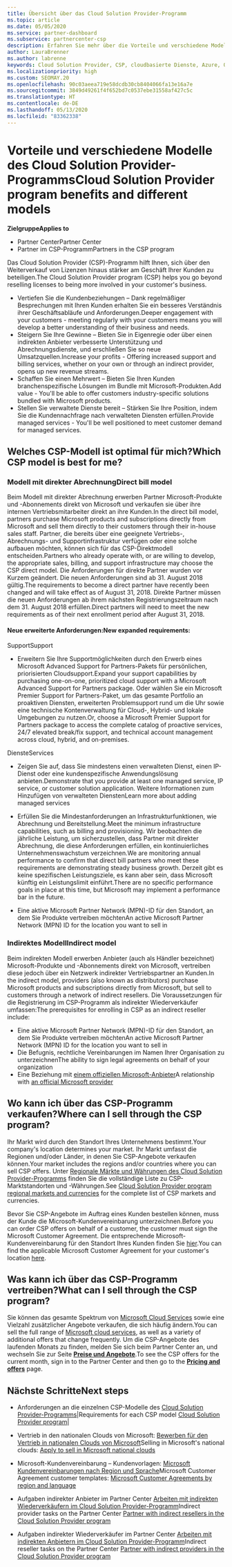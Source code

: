 ```yaml
---
title: Übersicht über das Cloud Solution Provider-Programm
ms.topic: article
ms.date: 05/05/2020
ms.service: partner-dashboard
ms.subservice: partnercenter-csp
description: Erfahren Sie mehr über die Vorteile und verschiedene Modelle im Cloud Solution Provider-Programm, um Ihr Unternehmen mit neuen Kunden und neuem Know-how voranzubringen.
author: LauraBrenner
ms.author: labrenne
keywords: Cloud Solution Provider, CSP, cloudbasierte Dienste, Azure, Office 365, Dynamics, CSP-Partner im CSP, direkte Partner, direkter CSP-Partner, indirekter CSP-Händler, direkter CSP, indirekter CSP, direktes Modell, indirektes Modell, indirekter Händler, indirekter Anbieter, Anbieter, Verteiler, Cloud Solution Provider-Programm
ms.localizationpriority: high
ms.custom: SEOMAY.20
ms.openlocfilehash: 90c03aeea719e58dcdb30cb8404066fa13e16a7e
ms.sourcegitcommit: 3849d49261f4f652bd7c0537ebe31558af427c5c
ms.translationtype: HT
ms.contentlocale: de-DE
ms.lasthandoff: 05/13/2020
ms.locfileid: "83362338"
---
```

# <a name="cloud-solution-provider-program-benefits-and-different-models"></a><span data-ttu-id="645e5-104">Vorteile und verschiedene Modelle des Cloud Solution Provider-Programms</span><span class="sxs-lookup"><span data-stu-id="645e5-104">Cloud Solution Provider program benefits and different models</span></span>

<span data-ttu-id="645e5-105">**Zielgruppe**</span><span class="sxs-lookup"><span data-stu-id="645e5-105">**Applies to**</span></span>

- <span data-ttu-id="645e5-106">Partner Center</span><span class="sxs-lookup"><span data-stu-id="645e5-106">Partner Center</span></span>
- <span data-ttu-id="645e5-107">Partner im CSP-Programm</span><span class="sxs-lookup"><span data-stu-id="645e5-107">Partners in the CSP program</span></span>

<span data-ttu-id="645e5-108">Das Cloud Solution Provider (CSP)-Programm hilft Ihnen, sich über den Weiterverkauf von Lizenzen hinaus stärker am Geschäft Ihrer Kunden zu beteiligen.</span><span class="sxs-lookup"><span data-stu-id="645e5-108">The Cloud Solution Provider program (CSP) helps you go beyond reselling licenses to being more involved in your customer's business.</span></span>

- <span data-ttu-id="645e5-109">Vertiefen Sie die Kundenbeziehungen – Dank regelmäßiger Besprechungen mit Ihren Kunden erhalten Sie ein besseres Verständnis ihrer Geschäftsabläufe und Anforderungen.</span><span class="sxs-lookup"><span data-stu-id="645e5-109">Deeper engagement with your customers - meeting regularly with your customers means you will develop a better understanding of their business and needs.</span></span>
- <span data-ttu-id="645e5-110">Steigern Sie Ihre Gewinne – Bieten Sie in Eigenregie oder über einen indirekten Anbieter verbesserte Unterstützung und Abrechnungsdienste, und erschließen Sie so neue Umsatzquellen.</span><span class="sxs-lookup"><span data-stu-id="645e5-110">Increase your profits - Offering increased support and billing services, whether on your own or through an indirect provider, opens up new revenue streams.</span></span>  
- <span data-ttu-id="645e5-111">Schaffen Sie einen Mehrwert – Bieten Sie Ihren Kunden branchenspezifische Lösungen im Bundle mit Microsoft-Produkten.</span><span class="sxs-lookup"><span data-stu-id="645e5-111">Add value - You'll be able to offer customers industry-specific solutions bundled with Microsoft products.</span></span>
- <span data-ttu-id="645e5-112">Stellen Sie verwaltete Dienste bereit – Stärken Sie Ihre Position, indem Sie die Kundennachfrage nach verwalteten Diensten erfüllen.</span><span class="sxs-lookup"><span data-stu-id="645e5-112">Provide managed services - You'll be well positioned to meet customer demand for managed services.</span></span> 

## <a name="which-csp-model-is-best-for-me"></a><span data-ttu-id="645e5-113">Welches CSP-Modell ist optimal für mich?</span><span class="sxs-lookup"><span data-stu-id="645e5-113">Which CSP model is best for me?</span></span>

### <a name="direct-bill-model"></a><span data-ttu-id="645e5-114">Modell mit direkter Abrechnung</span><span class="sxs-lookup"><span data-stu-id="645e5-114">Direct bill model</span></span>

 <span data-ttu-id="645e5-115">Beim Modell mit direkter Abrechnung erwerben Partner Microsoft-Produkte und -Abonnements direkt von Microsoft und verkaufen sie über ihre internen Vertriebsmitarbeiter direkt an ihre Kunden.</span><span class="sxs-lookup"><span data-stu-id="645e5-115">In the direct bill model, partners purchase Microsoft products and subscriptions directly from Microsoft and sell them directly to their customers through their in-house sales staff.</span></span> <span data-ttu-id="645e5-116">Partner, die bereits über eine geeignete Vertriebs-, Abrechnungs- und Supportinfrastruktur verfügen oder eine solche aufbauen möchten, können sich für das CSP-Direktmodell entscheiden.</span><span class="sxs-lookup"><span data-stu-id="645e5-116">Partners who already operate with, or are willing to develop, the appropriate sales, billing, and support infrastructure may choose the CSP direct model.</span></span> <span data-ttu-id="645e5-117">Die Anforderungen für direkte Partner wurden vor Kurzem geändert. Die neuen Anforderungen sind ab 31. August 2018 gültig.</span><span class="sxs-lookup"><span data-stu-id="645e5-117">The requirements to become a direct partner have recently been changed and will take effect as of August 31, 2018.</span></span> <span data-ttu-id="645e5-118">Direkte Partner müssen die neuen Anforderungen ab ihrem nächsten Registrierungszeitraum nach dem 31. August 2018 erfüllen.</span><span class="sxs-lookup"><span data-stu-id="645e5-118">Direct partners will need to meet the new requirements as of their next enrollment period after August 31, 2018.</span></span>

#### <a name="new-expanded-requirements"></a><span data-ttu-id="645e5-119">Neue erweiterte Anforderungen:</span><span class="sxs-lookup"><span data-stu-id="645e5-119">New expanded requirements:</span></span>

<span data-ttu-id="645e5-120">Support</span><span class="sxs-lookup"><span data-stu-id="645e5-120">Support</span></span>

- <span data-ttu-id="645e5-121">Erweitern Sie Ihre Supportmöglichkeiten durch den Erwerb eines Microsoft Advanced Support for Partners-Pakets für persönlichen, priorisierten Cloudsupport.</span><span class="sxs-lookup"><span data-stu-id="645e5-121">Expand your support capabilities by purchasing one-on-one, prioritized cloud support with a Microsoft Advanced Support for Partners package.</span></span> <span data-ttu-id="645e5-122">Oder wählen Sie ein Microsoft Premier Support for Partners-Paket, um das gesamte Portfolio an proaktiven Diensten, erweiterten Problemsupport rund um die Uhr sowie eine technische Kontenverwaltung für Cloud-, Hybrid- und lokale Umgebungen zu nutzen.</span><span class="sxs-lookup"><span data-stu-id="645e5-122">Or, choose a Microsoft Premier Support for Partners package to access the complete catalog of proactive services, 24/7 elevated break/fix support, and technical account management across cloud, hybrid, and on-premises.</span></span>

<span data-ttu-id="645e5-123">Dienste</span><span class="sxs-lookup"><span data-stu-id="645e5-123">Services</span></span>

- <span data-ttu-id="645e5-124">Zeigen Sie auf, dass Sie mindestens einen verwalteten Dienst, einen IP-Dienst oder eine kundenspezifische Anwendungslösung anbieten.</span><span class="sxs-lookup"><span data-stu-id="645e5-124">Demonstrate that you provide at least one managed service, IP service, or customer solution application.</span></span> <span data-ttu-id="645e5-125">Weitere Informationen zum Hinzufügen von verwalteten Diensten</span><span class="sxs-lookup"><span data-stu-id="645e5-125">Learn more about adding managed services</span></span>

- <span data-ttu-id="645e5-126">Erfüllen Sie die Mindestanforderungen an Infrastrukturfunktionen, wie Abrechnung und Bereitstellung.</span><span class="sxs-lookup"><span data-stu-id="645e5-126">Meet the minimum infrastructure capabilities, such as billing and provisioning.</span></span>
<span data-ttu-id="645e5-127">Wir beobachten die jährliche Leistung, um sicherzustellen, dass Partner mit direkter Abrechnung, die diese Anforderungen erfüllen, ein kontinuierliches Unternehmenswachstum verzeichnen.</span><span class="sxs-lookup"><span data-stu-id="645e5-127">We are monitoring annual performance to confirm that direct bill partners who meet these requirements are demonstrating steady business growth.</span></span> <span data-ttu-id="645e5-128">Derzeit gibt es keine spezifischen Leistungsziele, es kann aber sein, dass Microsoft künftig ein Leistungslimit einführt.</span><span class="sxs-lookup"><span data-stu-id="645e5-128">There are no specific performance goals in place at this time, but Microsoft may implement a performance bar in the future.</span></span>

- <span data-ttu-id="645e5-129">Eine aktive Microsoft Partner Network (MPN)-ID für den Standort, an dem Sie Produkte vertreiben möchten</span><span class="sxs-lookup"><span data-stu-id="645e5-129">An active Microsoft Partner Network (MPN) ID for the location you want to sell in</span></span>

### <a name="indirect-model"></a><span data-ttu-id="645e5-130">Indirektes Modell</span><span class="sxs-lookup"><span data-stu-id="645e5-130">Indirect model</span></span>

<span data-ttu-id="645e5-131">Beim indirekten Modell erwerben Anbieter (auch als Händler bezeichnet) Microsoft-Produkte und -Abonnements direkt von Microsoft, vertreiben diese jedoch über ein Netzwerk indirekter Vertriebspartner an Kunden.</span><span class="sxs-lookup"><span data-stu-id="645e5-131">In the indirect model, providers (also known as distributors) purchase Microsoft products and subscriptions directly from Microsoft, but sell to customers through a network of indirect resellers.</span></span> <span data-ttu-id="645e5-132">Die Voraussetzungen für die Registrierung im CSP-Programm als indirekter Wiederverkäufer umfassen:</span><span class="sxs-lookup"><span data-stu-id="645e5-132">The prerequisites for enrolling in CSP as an indirect reseller include:</span></span>

- <span data-ttu-id="645e5-133">Eine aktive Microsoft Partner Network (MPN)-ID für den Standort, an dem Sie Produkte vertreiben möchten</span><span class="sxs-lookup"><span data-stu-id="645e5-133">An active Microsoft Partner Network (MPN) ID for the location you want to sell in</span></span>
- <span data-ttu-id="645e5-134">Die Befugnis, rechtliche Vereinbarungen im Namen Ihrer Organisation zu unterzeichnen</span><span class="sxs-lookup"><span data-stu-id="645e5-134">The ability to sign legal agreements on behalf of your organization</span></span>
- <span data-ttu-id="645e5-135">Eine Beziehung mit [einem offiziellen Microsoft-Anbieter](https://partnercenter.microsoft.com/partner/find-a-provider)</span><span class="sxs-lookup"><span data-stu-id="645e5-135">A relationship with [an official Microsoft provider](https://partnercenter.microsoft.com/partner/find-a-provider)</span></span>

## <a name="where-can-i-sell-through-the-csp-program"></a><span data-ttu-id="645e5-136">Wo kann ich über das CSP-Programm verkaufen?</span><span class="sxs-lookup"><span data-stu-id="645e5-136">Where can I sell through the CSP program?</span></span>

<span data-ttu-id="645e5-137">Ihr Markt wird durch den Standort Ihres Unternehmens bestimmt.</span><span class="sxs-lookup"><span data-stu-id="645e5-137">Your company's location determines your market.</span></span> <span data-ttu-id="645e5-138">Ihr Markt umfasst die Regionen und/oder Länder, in denen Sie CSP-Angebote verkaufen können.</span><span class="sxs-lookup"><span data-stu-id="645e5-138">Your market includes the regions and/or countries where you can sell CSP offers.</span></span> <span data-ttu-id="645e5-139">Unter [Regionale Märkte und Währungen des Cloud Solution Provider-Programms](regional-authorization-overview.md) finden Sie die vollständige Liste zu CSP-Marktstandorten und -Währungen.</span><span class="sxs-lookup"><span data-stu-id="645e5-139">See [Cloud Solution Provider program regional markets and currencies](regional-authorization-overview.md) for the complete list of CSP markets and currencies.</span></span>

<span data-ttu-id="645e5-140">Bevor Sie CSP-Angebote im Auftrag eines Kunden bestellen können, muss der Kunde die Microsoft-Kundenvereinbarung unterzeichnen.</span><span class="sxs-lookup"><span data-stu-id="645e5-140">Before you can order CSP offers on behalf of a customer, the customer must sign the Microsoft Customer Agreement.</span></span> <span data-ttu-id="645e5-141">Die entsprechende Microsoft-Kundenvereinbarung für den Standort Ihres Kunden finden Sie [hier](agreements.md).</span><span class="sxs-lookup"><span data-stu-id="645e5-141">You can find the applicable Microsoft Customer Agreement for your customer's location [here](agreements.md).</span></span>  

## <a name="what-can-i-sell-through-the-csp-program"></a><span data-ttu-id="645e5-142">Was kann ich über das CSP-Programm vertreiben?</span><span class="sxs-lookup"><span data-stu-id="645e5-142">What can I sell through the CSP program?</span></span>

<span data-ttu-id="645e5-143">Sie können das gesamte Spektrum von [Microsoft Cloud Services](https://partner.microsoft.com/cloud-solution-provider/products-and-services) sowie eine Vielzahl zusätzlicher Angebote verkaufen, die sich häufig ändern.</span><span class="sxs-lookup"><span data-stu-id="645e5-143">You can sell the full range of [Microsoft cloud services](https://partner.microsoft.com/cloud-solution-provider/products-and-services), as well as a variety of additional offers that change frequently.</span></span> <span data-ttu-id="645e5-144">Um die CSP-Angebote des laufenden Monats zu finden, melden Sie sich beim Partner Center an, und wechseln Sie zur Seite [**Preise und Angebote**](https://partnercenter.microsoft.com/pcv/sales).</span><span class="sxs-lookup"><span data-stu-id="645e5-144">To see the CSP offers for the current month, sign in to the Partner Center and then go to the [**Pricing and offers**](https://partnercenter.microsoft.com/pcv/sales) page.</span></span>

## <a name="next-steps"></a><span data-ttu-id="645e5-145">Nächste Schritte</span><span class="sxs-lookup"><span data-stu-id="645e5-145">Next steps</span></span>

- <span data-ttu-id="645e5-146">Anforderungen an die einzelnen CSP-Modelle des [Cloud Solution Provider-Programms](https://partnercenter.microsoft.com/partner/cloud-solution-provider)|</span><span class="sxs-lookup"><span data-stu-id="645e5-146">Requirements for each CSP model [Cloud Solution Provider program](https://partnercenter.microsoft.com/partner/cloud-solution-provider)|</span></span>

- <span data-ttu-id="645e5-147">Vertrieb in den nationalen Clouds von Microsoft: [Bewerben für den Vertrieb in nationalen Clouds von Microsoft](csp-national-clouds-overview.md)</span><span class="sxs-lookup"><span data-stu-id="645e5-147">Selling in Microsoft's national clouds: [Apply to sell in Microsoft national clouds](csp-national-clouds-overview.md)</span></span>

- <span data-ttu-id="645e5-148">Microsoft-Kundenvereinbarung – Kundenvorlagen: [Microsoft Kundenvereinbarungen nach Region und Sprache](agreements.md)</span><span class="sxs-lookup"><span data-stu-id="645e5-148">Microsoft Customer Agreement customer templates: [Microsoft Customer Agreements by region and language](agreements.md)</span></span>

- <span data-ttu-id="645e5-149">Aufgaben indirekter Anbieter im Partner Center [Arbeiten mit indirekten Wiederverkäufern im Cloud Solution Provider-Programm](indirect-provider-tasks-in-partner-center.md)</span><span class="sxs-lookup"><span data-stu-id="645e5-149">Indirect provider tasks on the Partner Center [Partner with indirect resellers in the Cloud Solution Provider program](indirect-provider-tasks-in-partner-center.md)</span></span>

- <span data-ttu-id="645e5-150">Aufgaben indirekter Wiederverkäufer im Partner Center [Arbeiten mit indirekten Anbietern im Cloud Solution Provider-Programm](indirect-reseller-tasks-in-partner-center.md)</span><span class="sxs-lookup"><span data-stu-id="645e5-150">Indirect reseller tasks on the Partner Center [Partner with indirect providers in the Cloud Solution Provider program](indirect-reseller-tasks-in-partner-center.md)</span></span>
